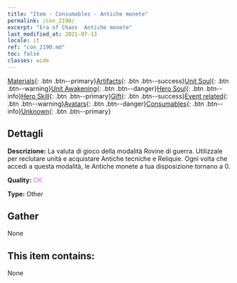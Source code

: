 ```yaml
---
title: "Item - Consumables - Antiche monete"
permalink: /con_2190/
excerpt: "Era of Chaos  Antiche monete"
last_modified_at: 2021-07-13
locale: it
ref: "con_2190.md"
toc: false
classes: wide
---
```

 [Materials](/ItemsIT/){: .btn .btn--primary}[Artifacts](/ItemsIT/Artifacts/){: .btn .btn--success}[Unit Soul](/ItemsIT/UnitSoul/){: .btn .btn--warning}[Unit Awakening](/ItemsIT/UnitAwakening/){: .btn .btn--danger}[Hero Soul](/ItemsIT/HeroSoul/){: .btn .btn--info}[Hero Skill](/ItemsIT/HeroSkill/){: .btn .btn--primary}[Gift](/ItemsIT/Gift/){: .btn .btn--success}[Event related](/ItemsIT/Events/){: .btn .btn--warning}[Avatars](/ItemsIT/Avatars/){: .btn .btn--danger}[Consumables](/ItemsIT/Consumables/){: .btn .btn--info}[Unknown](/ItemsIT/Unknown/){: .btn .btn--primary}

## Dettagli
 **Descrizione:** La valuta di gioco della modalità Rovine di guerra. Utilizzale per reclutare unità e acquistare Antiche tecniche e Reliquie. Ogni volta che accedi a questa modalità, le Antiche monete a tua disposizione tornano a 0.

 **Quality:** <span style="color: #DA70D6">OK</span>

 **Type:** Other

## Gather

  None

## This item contains:

  None

